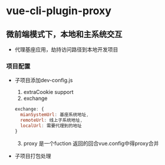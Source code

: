 # vue-cli-plugin-proxy

## 微前端模式下，本地和主系统交互

- 代理基座应用，劫持访问路径到本地开发项目

### 项目配置

- 子项目添加dev-config.js
  1. extraCookie support
  2. exchange

  ```js
  exchange: {
    mianSystemUrl: 基座系统地址,
    remoteUrl: 线上子系统地址,
    localUrl: 需要代理到的地址
  }
  ```

  3. proxy 是一个fuction 返回的回合vue.config中得proxy合并

- 子项目打包处理
